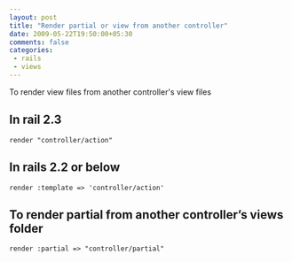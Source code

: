 ```yaml
---
layout: post
title: "Render partial or view from another controller"
date: 2009-05-22T19:50:00+05:30
comments: false
categories:
 - rails
 - views
---
```

To render view files from another controller's view files

## In rail 2.3
```
render "controller/action"
```

## In rails 2.2 or below
```
render :template => 'controller/action'
```

## To render partial from another controller’s views folder
```
render :partial => "controller/partial"
```

